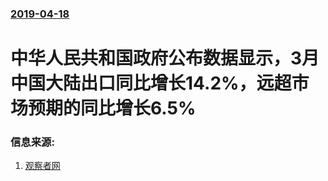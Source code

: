 ### [2019-04-18](/news/2019/04/18/index.md)

##### 
#  中华人民共和国政府公布数据显示，3月中国大陆出口同比增长14.2%，远超市场预期的同比增长6.5% 




### 信息来源:

1. [观察者网](https://m.guancha.cn/economy/2019_04_19_498292.shtml)
